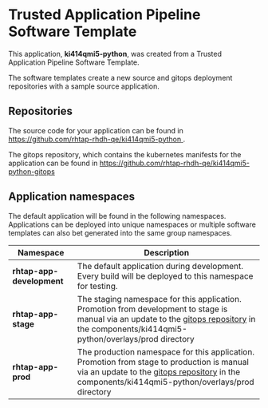 # Trusted Application Pipeline Software Template

This application, **ki414qmi5-python**, was created from a Trusted Application Pipeline Software Template.

The software templates create a new source and gitops deployment repositories with a sample source application. 

## Repositories

The source code for your application can be found in [https://github.com/rhtap-rhdh-qe/ki414qmi5-python ](https://github.com/rhtap-rhdh-qe/ki414qmi5-python ).
 
The gitops repository, which contains the kubernetes manifests for the application can be found in 
[https://github.com/rhtap-rhdh-qe/ki414qmi5-python-gitops ](https://github.com/rhtap-rhdh-qe/ki414qmi5-python-gitops ) 

## Application namespaces 

The default application will be found in the following namespaces. Applications can be deployed into unique namespaces or multiple software templates can also bet generated into the same group namespaces.  

|  Namespace   |  Description   |  
| -------- | -------- |   
| **rhtap-app-development** | The default application during development. Every build will be deployed to this namespace for testing. | 
| **rhtap-app-stage** | The staging namespace for this application. Promotion from development to stage is manual via an update to the [gitops repository](https://github.com/rhtap-rhdh-qe/ki414qmi5-python-gitops ) in the components/ki414qmi5-python/overlays/prod directory |  
| **rhtap-app-prod** | The production namespace for this application. Promotion from stage to production is manual via an update to the [gitops repository](https://github.com/rhtap-rhdh-qe/ki414qmi5-python-gitops ) in the components/ki414qmi5-python/overlays/prod directory | 
